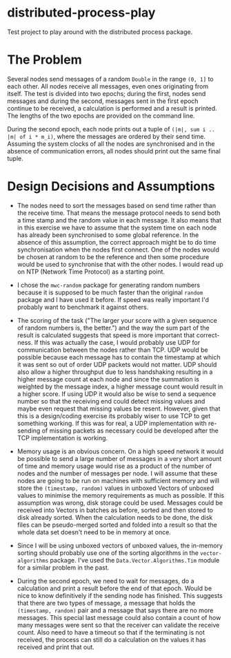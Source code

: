 # distributed-process-play

Test project to play around with the distributed process package.


# The Problem

Several nodes send messages of a random `Double` in the range `(0, 1]` to each
other. All nodes receive all messages, even ones originating from itself. The
test is divided into two epochs; during the first, nodes send messages and
during the second, messages sent in the first epoch continue to be received,
a calculation is performed and a result is printed. The lengths of the two
epochs are provided on the command line.

During the second epoch, each node prints out a tuple of
`(|m|, sum i .. |m| of i * m_i)`, where the messages are ordered by their send
time. Assuming the system clocks of all the nodes are synchronised and in the
absence of communication errors, all nodes should print out the same final tuple.



# Design Decisions and Assumptions

* The nodes need to sort the messages based on send time rather than the receive
  time. That means the message protocol needs to send both a time stamp and the
  random value in each message. It also means that in this exercise we have to
  assume that the system time on each node has already been synchronised to some
  global reference. In the absence of this assumption, the correct approach
  might be to do time synchronisation when the nodes first connect. One of the
  nodes would be chosen at random to be the reference and then some procedure
  would be used to synchronise that with the other nodes. I would read up on NTP
  (Network Time Protocol) as a starting point.

* I chose the `mwc-random` package for generating random numbers because it is
  supposed to be much faster than the original `random` package and I have used
  it before. If speed was really important I'd probably want to benchmark it
  against others.

* The scoring of the task ("The larger your score with a given sequence of random
  numbers is, the better.") and the way the sum part of the result is calculated
  suggests that speed is more important that correct-ness. If this was actually
  the case, I would probably use UDP for communication between the nodes rather
  than TCP. UDP would be possible because each message has to contain the
  timestamp at which it was sent so out of order UDP packets would not matter.
  UDP should also allow a higher throughput due to less handshaking resulting in
  a higher message count at each node and since the summation is weighted by the
  message index, a higher message count would result in a higher score. If using
  UDP it would also be wise to send a sequence number so that the receiving end
  could detect missing values and maybe even request that missing values be
  resent. However, given that this is a design/coding exercise its probably
  wiser to use TCP to get something working. If this was for real, a UDP
  implementation with re-sending of missing packets as necessary could be
  developed after the TCP implementation is working.

* Memory usage is an obvious concern. On a high speed network it would be
  possible to send a large number of messages in a very short amount of time and
  memory usage would rise as a product of the number of nodes and the number of
  messages per node. I will assume that these nodes are going to be run on
  machines with sufficient memory and will store the `(timestamp, random)` values
  in unboxed Vectors of unboxed values to minimise the memory requirements as
  much as possible. If this assumption was wrong, disk storage could be used.
  Messages could be received into Vectors in batches as before, sorted and then
  stored to disk already sorted. When the calculation needs to be done, the disk
  files can be pseudo-merged sorted and folded into a result so that the whole
  data set doesn't need to be in memory at once.

* Since I will be using unboxed vectors of unboxed values, the in-memory sorting
  should probably use one of the sorting algorithms in the `vector-algorithms`
  package. I've used the `Data.Vector.Algorithms.Tim` module for a similar
  problem in the past.

* During the second epoch, we need to wait for messages, do a calculation and
  print a result before the end of that epoch. Would be nice to know definitively
  if the sending node has finished. This suggests that there are two types of
  message, a message that holds the `(timestamp, random)` pair and a message
  that says there are no more messages. This special last message could also
  contain a count of how many messages were sent so that the receiver can
  validate the receive count. Also need to have a timeout so that if the
  terminating is not received, the process can still do a calculation on the
  values it has received and print that out.

